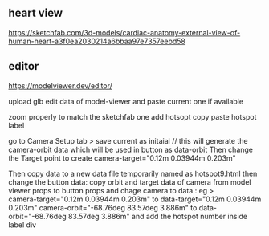 

## heart view
https://sketchfab.com/3d-models/cardiac-anatomy-external-view-of-human-heart-a3f0ea2030214a6bbaa97e7357eebd58

## editor
https://modelviewer.dev/editor/


upload glb
edit data of model-viewer and paste current one if available

zoom properly to match the sketchfab one
add hotsopt
copy paste hotspot label

go to Camera Setup tab > save current as initaial
// this will generate the camera-orbit data which will be used in button as data-orbit
Then change the Target point to create camera-target="0.12m 0.03944m 0.203m"

Then copy data to a new data file temporarily named as hotspot9.html
then change the button data: copy orbit and target data of camera from model viewer props to button props 
and chage camera to data : eg >  
camera-target="0.12m 0.03944m 0.203m" to data-target="0.12m 0.03944m 0.203m"
camera-orbit="-68.76deg 83.57deg 3.886m" to data-orbit="-68.76deg 83.57deg 3.886m"
 and add the hotspot number inside label div
 
